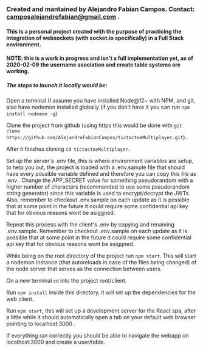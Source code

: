 ### Created and mantained by Alejandro Fabian Campos. Contact: camposalejandrofabian@gmail.com .

#### This is a personal project created with the purpose of practicing the integration of websockets (with socket.io specifically) in a Full Stack environment.

#### **NOTE: this is a work in progress and isn't a full implementation yet, as of 2020-02-09 the username asociation and create table systems are working.**

##### The steps to launch it locally would be: 

Open a terminal (I assume you have installed Node@12~ with NPM, and git, also have nodemon installed globally (if you don't have it  you can run `npm install nodemon -g`).

Clone the project from github (using https this would be done with `git clone https://github.com/AlejandroFabianCampos/tictactoeMultiplayer.git`).

After it finishes cloning `cd tictactoeMultiplayer`.

Set up the server's .env file, this is where environment variables are setup, to help you out, the project is loaded with a .env.sample file that should have every possible variable defined and therefore you can copy this file as .env . Change the APP_SECRET value for something pseudorandom with a higher number of characters (recommended to use some pseudorandom string generator) since this variable is used to encrypt/decrypt the JWTs. Also, remember to checkout .env.sample on each update as it is possible that at some point in the future it could require some confidential api key that for obvious reasons wont be asiggned.

Repeat this process with the client's .env by copying and renaming .env.sample. Remember to checkout .env.sample on each update as it is possible that at some point in the future it could require some confidential api key that for obvious reasons wont be asiggned.

While being on the root directory of the project run `npm start`. This will start a nodemon instance (that autoreloads in case of the files being changed) of the node server that serves as the connection between users.

On a new terminal `cd` into the project root/client.

Run `npm install` inside this directory, it will set up the dependencies for the web client.

Run `npm start`, this will set up a development server for the React spa, after a little while it should automatically open a tab on your default web browser pointing to localhost:3000 .

If everything ran correctly you should be able to navigate the webapp on localhost:3000 and create a user/table.
